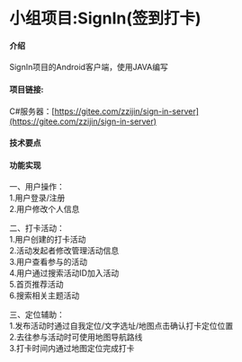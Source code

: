 # 小组项目:SignIn(签到打卡)


#### 介绍
SignIn项目的Android客户端，使用JAVA编写


#### 项目链接:
C#服务器：[https://gitee.com/zzijin/sign-in-server](https://gitee.com/zzijin/sign-in-server)


#### 技术要点


#### 功能实现  
  
一、用户操作：  
   1.用户登录/注册  
   2.用户修改个人信息  
  
二、打卡活动：  
   1.用户创建的打卡活动  
   2.活动发起者修改管理活动信息  
   3.用户查看参与的活动  
   4.用户通过搜索活动ID加入活动  
   5.首页推荐活动  
   6.搜索相关主题活动  
  
三、定位辅助：  
   1.发布活动时通过自我定位/文字选址/地图点击确认打卡定位位置  
   2.去往参与活动时可使用地图导航路线  
   3.打卡时间内通过地图定位完成打卡  
